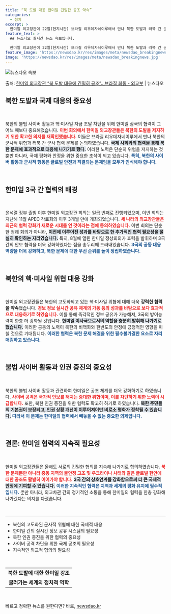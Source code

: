 ```yaml
---
title: “북 도발 대응 한미일 긴밀한 공조 약속”
categories:
  - 정치
excerpt: >
  한미일 외교장관이 22일(현지시간) 브라질 리우데자네이루에서 만나 북한 도발과 러북 간 군사협력 등에 대한 …
feature_text: >
  ## 뉴스다오 실시간 뉴스 속보입니다.

  한미일 외교장관이 22일(현지시간) 브라질 리우데자네이루에서 만나 북한 도발과 러북 간 군사협력 등에 대한 …
feature_image: 'https://newsdao.kr/res/images/meta/newsdao_breakingnews.jpg'
image: 'https://newsdao.kr/res/images/meta/newsdao_breakingnews.jpg'
---
```


![뉴스다오 속보](https://newsdao.kr/res/images/meta/newsdao_breakingnews.jpg)

<p>출처: <a href="https://newsdao.kr/3227" rel="dofollow">한미일 외교장관 “북 도발 대응에 긴밀히 공조”…브라질 회동 - 외교부</a> | 뉴스다오</p>

<h2 data-ke-size="size26">북한 도발과 국제 대응의 중요성</h2>

<p data-ke-size="size16">&nbsp;</p>

북한의 불법 사이버 활동과 핵·미사일 자금 조달 차단을 위해 한미일 삼국의 협력이 그 어느 때보다 중요해졌습니다. <b><span style="color: #ee2323;">이번 회의에서 한미일 외교장관들은 북한의 도발을 저지하기 위한 확고한 의지를 재확인했습니다.</span></b> 이들은 브라질 리우데자네이루에서 만나 북한의 군사적 위협과 러북 간 군사 협력 문제를 논의하였습니다. <b><span style="background-color: #21538527;">국제 사회와의 협력을 통해 북한 문제에 효과적으로 대응해 나가기로 했다.</span></b> 이러한 노력은 단순히 위협을 저지하는 것뿐만 아니라, 국제 평화와 안정을 위한 중요한 초석이 되고 있습니다. <b><span style="color: #1a5490;">특히, 북한의 사이버 활동과 군사적 행동은 글로벌 안전과 직결되는 문제임을 모두가 인식해야 합니다.</span></b>

<p data-ke-size="size16">&nbsp;</p>

<h2 data-ke-size="size26">한미일 3국 간 협력의 배경</h2>

<p data-ke-size="size16">&nbsp;</p>

윤석열 정부 출범 이후 한미일 외교장관 회의는 일곱 번째로 진행되었으며, 이번 회의는 지난해 11월 APEC 각료회의 이후 3개월 만에 개최되었습니다. <b><span style="color: #ee2323;">세 나라의 외교장관들은 최근의 협력 강화가 새로운 시대를 연 것이라는 점에 동의하였습니다.</span></b> 이번 회의는 단순한 정례 회의가 아니라, <b><span style="background-color: #21538527;">이전에 이루어진 성과를 바탕으로 한 추가적인 협력 필요성을 절실히 확인하는 자리였습니다.</span></b> 특히, 8월에 열린 한미일 정상회의가 효력을 발휘하며 3국 간의 안보 협력을 더욱 강화하였다는 점을 송두리째 드러내었습니다. <b><span style="color: #1a5490;">3국의 공동 대응 역량을 더욱 강화하고, 북한 문제에 대한 우선 순위를 높이 정립하였습니다.</span></b> 

<p data-ke-size="size16">&nbsp;</p>

<h2 data-ke-size="size26">북한의 핵·미사일 위협 대응 강화</h2>

<p data-ke-size="size16">&nbsp;</p>

한미일 외교장관들은 북한의 고도화되고 있는 핵·미사일 위협에 대해 더욱 **강력한 협력을 약속**했습니다. <b><span style="color: #ee2323;">경보 정보 실시간 공유 체계의 가동 등의 성과를 바탕으로 보다 효과적으로 대응하기로 하였습니다.</span></b> 이를 통해 즉각적인 정보 공유가 가능해져, 3국의 방어능력이 한층 더 강화될 것입니다. <b><span style="background-color: #21538527;">한미일 이사국으로서의 역할을 충분히 발휘해 나가기로 했습니다.</span></b> 이러한 공동의 노력이 북한의 비핵화와 한반도의 안정에 긍정적인 영향을 미칠 것으로 기대됩니다. <b><span style="color: #1a5490;">이러한 협력은 북한 문제 해결을 위한 필수불가결한 요소로 자리매김하고 있습니다.</span></b>

<p data-ke-size="size16">&nbsp;</p>

<h2 data-ke-size="size26">불법 사이버 활동과 인권 증진의 중요성</h2>

<p data-ke-size="size16">&nbsp;</p>

북한의 불법 사이버 활동과 관련하여 한미일은 공조 체계를 더욱 강화하기로 하였습니다. <b><span style="color: #ee2323;">사이버 공격은 국가적 안보를 해치는 중대한 위협이며, 이를 차단하기 위한 노력이 시급합니다.</span></b> 또한, 북한 인권 증진을 위한 협력도 확고히 하기로 하였습니다. <b><span style="background-color: #21538527;">북한 주민들의 기본권이 보장되고, 인권 상황 개선이 이루어져야만 비로소 평화가 정착될 수 있습니다.</span></b> <b><span style="color: #1a5490;">따라서 이 문제는 한미일의 협력에서 빼놓을 수 없는 중요한 의제입니다.</span></b>

<p data-ke-size="size16">&nbsp;</p>

<h2 data-ke-size="size26">결론: 한미일 협력의 지속적 필요성</h2>

<p data-ke-size="size16">&nbsp;</p>

한미일 외교장관들은 올해도 서로의 긴밀한 협의를 지속해 나가기로 합의하였습니다. <b><span style="color: #ee2323;">북한 문제뿐만 아니라 중동 지역의 불안정 고조 및 우크라이나 사태와 같은 글로벌 현안에 대한 공조도 활발히 이어가야 합니다.</span></b> <b><span style="background-color: #21538527;">3국 간의 상호연계를 강화함으로써 더 큰 국제적 안정에 기여할 수 있습니다.</span></b> <b><span style="color: #1a5490;">이러한 지속적인 협력은 지역과 세계의 평화 유지에 필수적입니다.</span></b> 뿐만 아니라, 외교차관 간의 정기적인 소통을 통해 한미일의 협력을 한층 강화해 나가겠다는 의지를 다졌습니다. 

<p data-ke-size="size16">&nbsp;</p>

<hr style="height:2px; border:none; background-color:#eee;" />

<ul>
    <li>북한의 고도화된 군사적 위협에 대한 국제적 대응</li>
    <li>한미일 간의 실시간 정보 공유 시스템의 필요성</li>
    <li>북한 인권 증진을 위한 협력의 중요성</li>
    <li>사이버 공격 차단을 위한 국제 공조의 필요성</li>
    <li>지속적인 외교적 협의의 필요성</li>
</ul>

<p data-ke-size="size16">&nbsp;</p>

<table style="width: 100%; border-collapse: collapse;">
    <tr>
        <td style="text-align: center; height: 17px;"><b>북한 도발에 대한 한미일 강조</b></td>
    </tr>
    <tr>
        <td style="text-align: center; height: 17px;"><b>굴러가는 세계의 정치적 역학</b></td>
    </tr>
</table>

<p data-ke-size="size16">&nbsp;</p> 

빠르고 정확한 뉴스를 원한다면? 바로, <a href="https://newsdao.kr" rel="dofollow">newsdao.kr</a>


